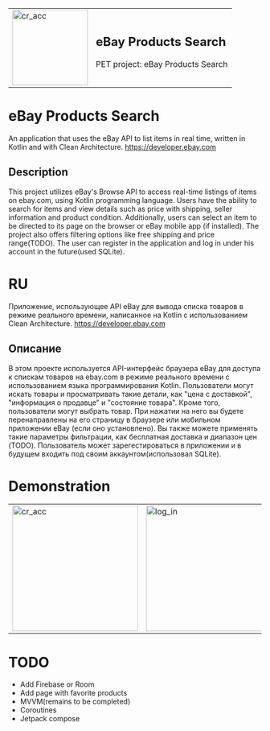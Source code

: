 <table>
  <tr>
    <td><img src="https://github.com/DenisKsantopulos/eBay_Products_Search/blob/master/my_res/icon_app.png" alt="cr_acc" width="150"></td>
    <td><p align="left">
   <h2>eBay Products Search</h2>
</p>
<p align="left">
  PET project: eBay Products Search
</p></td>
  </tr>
</table>

# eBay Products Search
An application that uses the eBay API to list items in real time, written in Kotlin and with Clean Architecture.
https://developer.ebay.com
## Description
This project utilizes eBay's Browse API to access real-time listings of items on ebay.com, using Kotlin programming language. Users have the ability to search for items and view details such as price with shipping, seller information and product condition. Additionally, users can select an item to be directed to its page on the browser or eBay mobile app (if installed). The project also offers filtering options like free shipping and price range(TODO). The user can register in the application and log in under his account in the future(used SQLite).
# RU
Приложение, использующее API eBay для вывода списка товаров в режиме реального времени, написанное на Kotlin с использованием Clean Architecture.
https://developer.ebay.com
## Описание
В этом проекте используется API-интерфейс браузера eBay для доступа к спискам товаров на ebay.com в режиме реального времени с использованием языка программирования Kotlin. Пользователи могут искать товары и просматривать такие детали, как "цена с доставкой", "информация о продавце" и "состояние товара". Кроме того, пользователи могут выбрать товар. При нажатии на него вы будете перенаправлены на его страницу в браузере или мобильном приложении eBay (если оно установлено). Вы также можете применять такие параметры фильтрации, как бесплатная доставка и диапазон цен (TODO). Пользователь может зарегестироваться в приложении и в будущем входить под своим аккаунтом(использовал SQLite).
# Demonstration
<table>
  <tr>
    <td><img src="https://github.com/DenisKsantopulos/eBay_Products_Search/blob/master/my_res/create_acc.jpg" alt="cr_acc" width="250"></td>
    <td><img src="https://github.com/DenisKsantopulos/eBay_Products_Search/blob/master/my_res/log_in.jpg" alt="log_in" width="250"></td>
    <td><img src="https://github.com/DenisKsantopulos/eBay_Products_Search/blob/master/my_res/home.jpg" alt="home" width="250"></td>
    <td><img src="https://github.com/DenisKsantopulos/eBay_Products_Search/blob/master/my_res/search.gif" alt="home" width="250"></td>
  </tr>
</table>

# TODO
- Add Firebase or Room
- Add page with favorite products
- MVVM(remains to be completed)
- Coroutines
- Jetpack compose
